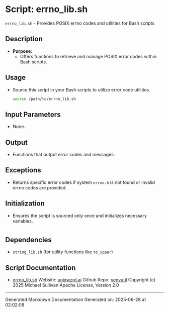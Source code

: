 # Script: errno_lib.sh
`errno_lib.sh` - Provides POSIX errno codes and utilities for Bash scripts
## Description
- **Purpose**:
  - Offers functions to retrieve and manage POSIX error codes within Bash scripts.
## Usage
  - Source this script in your Bash scripts to utilize error code utilities.
    ```bash
    source /path/to/errno_lib.sh
    ```
## Input Parameters
  - None.
## Output
  - Functions that output error codes and messages.
## Exceptions
  - Returns specific error codes if system `errno.h` is not found or invalid errno codes are provided.
## Initialization
  - Ensures the script is sourced only once and initializes necessary variables.
#
## Dependencies
- `string_lib.sh` (for utility functions like `to_upper`)



## Script Documentation

* [errno_lib.sh](../errno_lib_sh.md)
Website: [unixwzrd.ai](https://unixwzrd.ai)
Github Repo: [venvutil](https://github.com/unixwzrd/venvutil)
Copyright (c) 2025 Michael Sullivan
Apache License, Version 2.0

---

Generated Markdown Documentation
Generated on: 2025-06-28 at 02:02:08
